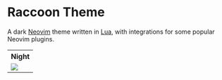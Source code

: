 # Raccoon Theme

A dark [Neovim](https://github.com/neovim/neovim) theme written in
[Lua](https://www.lua.org), with integrations for some popular Neovim plugins.

<table width="100%">
  <tr>
    <th>Night</th>
  </tr>
  <tr>
    <td width="100%">
      <img src="https://github.com/bwlee13/raccoon.nvim/raccoon-theme.png" />
    </td>
  </tr>
</table>
